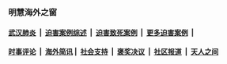 
### 明慧海外之窗

####  [武汉肺炎](indexes/365.md?t=02032200) &nbsp;|&nbsp;  [迫害案例综述](indexes/328.md?t=02032200) &nbsp;|&nbsp; [迫害致死案例](indexes/277.md?t=02032200)  &nbsp;|&nbsp; [更多迫害案例](indexes/81.md?t=02032200)  &nbsp;|&nbsp; 
####  [时事评论](indexes/251.md?t=02032200) &nbsp;|&nbsp; [海外简讯](indexes/245.md?t=02032200)&nbsp;|&nbsp;  [社会支持](indexes/140.md?t=02032200) &nbsp;|&nbsp; [褒奖决议](indexes/282.md?t=02032200) &nbsp;|&nbsp; [社区报道](indexes/91.md?t=02032200)  &nbsp;|&nbsp; [天人之间](indexes/78.md?t=02032200) 

